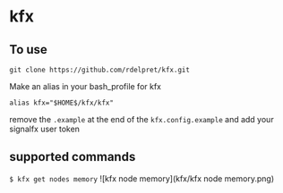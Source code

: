 # kfx

## To use
`git clone https://github.com/rdelpret/kfx.git`

Make an alias in your bash_profile for kfx

`alias kfx="$HOME$/kfx/kfx"`

remove the `.example` at the end of the `kfx.config.example` and add your signalfx user token

## supported commands

`$ kfx get nodes memory`
![kfx node memory](kfx/kfx node memory.png)
      
